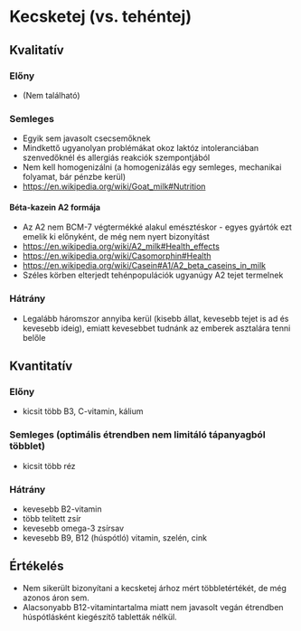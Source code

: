 # Kecsketej (vs. tehéntej)

## Kvalitatív

### Előny

- (Nem található)

### Semleges

- Egyik sem javasolt csecsemőknek
- Mindkettő ugyanolyan problémákat okoz laktóz intoleranciában szenvedőknél és allergiás reakciók szempontjából
- Nem kell homogenizálni (a homogenizálás egy semleges, mechanikai folyamat, bár pénzbe kerül)
- https://en.wikipedia.org/wiki/Goat_milk#Nutrition

#### Béta-kazein A2 formája

- Az A2 nem BCM-7 végtermékké alakul emésztéskor - egyes gyártók ezt emelik ki előnyként, de még nem nyert bizonyítást
- https://en.wikipedia.org/wiki/A2_milk#Health_effects
- https://en.wikipedia.org/wiki/Casomorphin#Health
- https://en.wikipedia.org/wiki/Casein#A1/A2_beta_caseins_in_milk
- Széles körben elterjedt tehénpopulációk ugyanúgy A2 tejet termelnek

### Hátrány

- Legalább háromszor annyiba kerül (kisebb állat, kevesebb tejet is ad és kevesebb ideig), emiatt kevesebbet tudnánk az emberek asztalára tenni belőle

## Kvantitatív

### Előny

- kicsit több B3, C-vitamin, kálium

### Semleges (optimális étrendben nem limitáló tápanyagból többlet)

- kicsit több réz

### Hátrány

- kevesebb B2-vitamin
- több telített zsír
- kevesebb omega-3 zsírsav
- kevesebb B9, B12 (húspótló) vitamin, szelén, cink

## Értékelés

- Nem sikerült bizonyítani a kecsketej árhoz mért többletértékét, de még azonos áron sem.
- Alacsonyabb B12-vitamintartalma miatt nem javasolt vegán étrendben húspótlásként kiegészítő tabletták nélkül.

